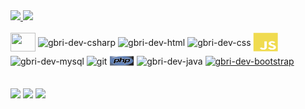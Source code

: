 <div>
 <div>
  <a href="https://github.com/giovanimessi">
  <img height="180em" src="https://github-readme-stats.vercel.app/api?username=gbri-dev&show_icons=true&theme=github_dark &include_all_commits=true&count_private=true"/>
  <img height="180em" src="https://github-readme-stats.vercel.app/api/top-langs/?username=gbri-dev&layout=compact&langs_count=16&theme=github_dark "/>
<div>

<div style="display: inline_block"><br>
 <a href="https://dotnet.microsoft.com/en-us/download" alt="gbri-dev-dotnet-corel"><img height="30" width="40" align="center"  src="https://cdn.jsdelivr.net/gh/devicons/devicon/icons/dotnetcore/dotnetcore-original.svg"/></a>
 <img align="center" alt="gbri-dev-csharp" height="30" width ="40" src="https://cdn.jsdelivr.net/gh/devicons/devicon/icons/csharp/csharp-line.svg" />
 <img align="center" alt="gbri-dev-html" height="30" width ="40" src="https://icongr.am/devicon/html5-original.svg?size=128&color=currentColor">
 <img align="center" alt="gbri-dev-css" height="30" width ="40"src="https://cdn.jsdelivr.net/gh/devicons/devicon/icons/css3/css3-original-wordmark.svg" />
 <img align="center" alt="gbri-dev-Js" height="30" width="40" src="https://raw.githubusercontent.com/devicons/devicon/master/icons/javascript/javascript-plain.svg">
 <img align="center" alt="gbri-dev-mysql" height="30" width ="40" src="https://icongr.am/devicon/mysql-original-wordmark.svg?size=128&color=currentColor">
 <img src="https://www.vectorlogo.zone/logos/git-scm/git-scm-icon.svg" alt="git" align="center" width="40" height="30"/>
 <a href="https://www.php.net" target="_blank"><img align="center" width="40" height="30" alt="php" src="https://raw.githubusercontent.com/devicons/devicon/master/icons/php/php-original.svg"/></a>
 <img align="center" alt="gbri-dev-java" height="30" width ="40" src="https://cdn.jsdelivr.net/gh/devicons/devicon/icons/java/java-original-wordmark.svg" />
 <a href="https://getbootstrap.com/" target="_blank"><img align="center" alt="gbri-dev-bootstrap" height="30" width ="40" src="https://cdn.jsdelivr.net/gh/devicons/devicon/icons/bootstrap/bootstrap-original-wordmark.svg" /></a>
</div> 
 
 ##
 
<div> 
<a href="https://www.instagram.com/gabriel_gt1050/" target="_blank"><img src="https://img.shields.io/badge/-Instagram-%23E4405F?style=for-the-badge&logo=instagram&logoColor=white" target="_blank"></a>
  <a href = "mailto: gabriel.camposdasilva@hotmail.com"><img src="https://img.shields.io/badge/-Gmail-%23333?style=for-the-badge&logo=gmail&logoColor=white" target="_blank"></a>
  <a href="https://www.linkedin.com/in/gabriel-campos-da-silva-8278971a4/" target="_blank"><img src="https://img.shields.io/badge/-LinkedIn-%230077B5?style=for-the-badge&logo=linkedin&logoColor=white" target="_blank"></a>    
</div>
</div>
